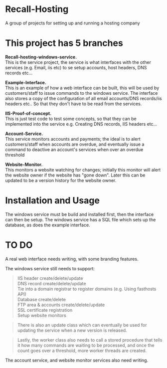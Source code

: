 Recall-Hosting
==============

A group of projects for setting up and running a hosting company

This project has 5 branches
===========================

<b>Recall-hosting-windows-service.</b><br />
This is the service project, the service is what interfaces with the other services (e.g. Email, iis etc) to se setup accounts, host headers, DNS records etc...

<b>Example-Interface.</b><br />
This is an example of how a web interface can be built, this will be used by customers/staff to issue commands to the windows service. The interface also stores a copy of the configuration of all email accounts/DNS records/iis headers etc.. So that they don't have to be read from the services.

<b>IIS-Proof-of-concept.</b><br />
This is just test code to test some concepts, so that they can be implemented into the service e.g. Creating DNS records, IIS headers etc...

<b>Account-Service.</b><br />
This service monitors accounts and payments; the ideal is to alert customers/staff when accounts are overdue, and eventually issue a command to deactive an account's services when over an overdue threshold

<b>Website-Monitor.</b><br />
This monitors a website watching for changes; initially this monitor will alert the website owner if the website has "gone down". Later this can be updated to be a version history for the website owner.


Installation and Usage
======================

The windows service must be build and installed first, then the interface can then be setup.
The windows service has a SQL file which sets up the database, as does the example interface.


TO DO
=====================

A real web interface needs writing, with some branding features.

The windows service still needs to support:<br />
> IIS header create/delete/update<br />
> DNS record create/delete/update<br />
> Tie into a domain registrar to register domains (e.g. Using fasthosts API)<br />
> Database create/delete<br />
> FTP area & accounts create/delete/update<br />
> SSL certificate registration<br />
> Setup website monitors<br />

> There is also an update class which can eventually be used for updating the service when a new version is released.<br />

> Lastly, the worker class also needs to call a stored procedure that tells it how many commands are waiting to be processed, and once the count goes over a threshold, more worker threads are created.<br />

The account service, and website monitor services also need writing.

